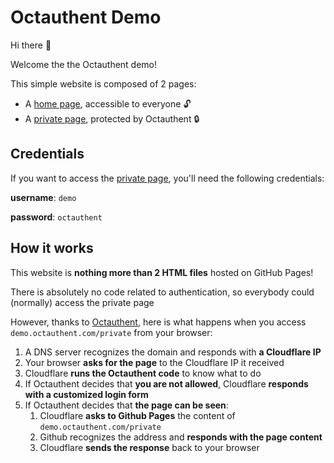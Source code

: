 # Octauthent Demo

Hi there 👋

Welcome the the Octauthent demo!

This simple website is composed of 2 pages:

- A [home page](https://demo.octauthent.com), accessible to everyone 🔓
- A [private page](https://demo.octauthent.com/private), protected by Octauthent 🔒

## Credentials

If you want to access the [private page](https://demo.octauthent.com/private), you'll need the following credentials:

**username**: `demo`

**password**: `octauthent`

## How it works

This website is **nothing more than 2 HTML files** hosted on GitHub Pages!

There is absolutely no code related to authentication, so everybody could (normally) access the private page

However, thanks to [Octauthent](https://octauthent.com), here is what happens when you access `demo.octauthent.com/private` from your browser:

1.  A DNS server recognizes the domain and responds with **a Cloudflare IP**
2.  Your browser **asks for the page** to the Cloudflare IP it received
3.  Cloudflare **runs the Octauthent code** to know what to do
4.  If Octauthent decides that **you are not allowed**, Cloudflare **responds with a customized login form**
5.  If Octauthent decides that **the page can be seen**:
    1.  Cloudflare **asks to Github Pages** the content of `demo.octauthent.com/private`
    2.  Github recognizes the address and **responds with the page content**
    3.  Cloudflare **sends the response** back to your browser
